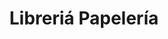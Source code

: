 ---
title: "Libreriá Papelería"
url: /ciudad-satelite/libreria-papeleria-calle-8/
shop: Schreibwaren
---